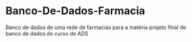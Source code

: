 # Banco-De-Dados-Farmacia
Banco de dados de uma rede de farmacias para a matéria projeto final de banco de dados do curso de ADS

